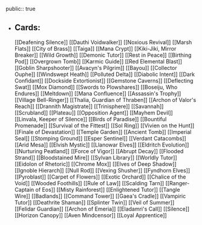 public:: true
- ## Cards:
	[[Deafening Silence]]
	[[Dauthi Voidwalker]]
	[[Noxious Revival]]
	[[Marsh Flats]]
	[[City of Brass]]
	[[Taiga]]
	[[Mana Crypt]]
	[[Kiki-Jiki, Mirror Breaker]]
	[[Wild Growth]]
	[[Demonic Tutor]]
	[[Rest in Peace]]
	[[Birthing Pod]]
	[[Overgrown Tomb]]
	[[Karmic Guide]]
	[[Red Elemental Blast]]
	[[Goblin Sharpshooter]]
	[[Avacyn's Pilgrim]]
	[[Bayou]]
	[[Collector Ouphe]]
	[[Windswept Heath]]
	[[Polluted Delta]]
	[[Diabolic Intent]]
	[[Dark Confidant]]
	[[Dockside Extortionist]]
	[[Gemstone Caverns]]
	[[Deflecting Swat]]
	[[Mox Diamond]]
	[[Swords to Plowshares]]
	[[Boseiju, Who Endures]]
	[[Meltdown]]
	[[Mana Confluence]]
	[[Assassin's Trophy]]
	[[Village Bell-Ringer]]
	[[Thalia, Guardian of Thraben]]
	[[Archon of Valor's Reach]]
	[[Drannith Magistrate]]
	[[Trinisphere]]
	[[Savannah]]
	[[Scrubland]]
	[[Plateau]]
	[[Opposition Agent]]
	[[Mayhem Devil]]
	[[Linvala, Keeper of Silence]]
	[[Birds of Paradise]]
	[[Bountiful Promenade]]
	[[Survival of the Fittest]]
	[[Sol Ring]]
	[[Vivien on the Hunt]]
	[[Finale of Devastation]]
	[[Temple Garden]]
	[[Ancient Tomb]]
	[[Imperial Seal]]
	[[Stomping Ground]]
	[[Esper Sentinel]]
	[[Verdant Catacombs]]
	[[Arid Mesa]]
	[[Elvish Mystic]]
	[[Llanowar Elves]]
	[[Eldritch Evolution]]
	[[Nurturing Peatland]]
	[[Force of Vigor]]
	[[Abrupt Decay]]
	[[Flooded Strand]]
	[[Bloodstained Mire]]
	[[Sylvan Library]]
	[[Worldly Tutor]]
	[[Eidolon of Rhetoric]]
	[[Chrome Mox]]
	[[Elves of Deep Shadow]]
	[[Ignoble Hierarch]]
	[[Null Rod]]
	[[Vexing Shusher]]
	[[Fyndhorn Elves]]
	[[Pyroblast]]
	[[Carpet of Flowers]]
	[[Exotic Orchard]]
	[[Chalice of the Void]]
	[[Wooded Foothills]]
	[[Rule of Law]]
	[[Scalding Tarn]]
	[[Ranger-Captain of Eos]]
	[[Misty Rainforest]]
	[[Enlightened Tutor]]
	[[Tangle Wire]]
	[[Badlands]]
	[[Command Tower]]
	[[Gaea's Cradle]]
	[[Vampiric Tutor]]
	[[Deathrite Shaman]]
	[[Splinter Twin]]
	[[Veil of Summer]]
	[[Felidar Guardian]]
	[[Archon of Emeria]]
	[[Eladamri's Call]]
	[[Silence]]
	[[Horizon Canopy]]
	[[Aven Mindcensor]]
	[[Loyal Apprentice]]
